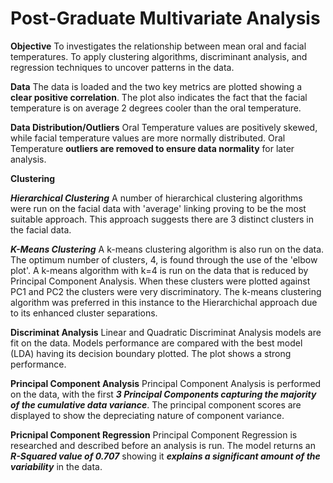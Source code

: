 # Post-Graduate Multivariate Analysis

**Objective**
To investigates the relationship between mean oral and facial temperatures. 
To apply clustering algorithms, discriminant analysis, and regression techniques to uncover patterns in the data.

**Data**
The data is loaded and the two key metrics are plotted showing a **clear positive correlation**. 
The plot also indicates the fact that the facial temperature is on average 2 degrees cooler than the oral temperature.

**Data Distribution/Outliers**
Oral Temperature values are positively skewed, while facial temperature values are more normally distributed. 
Oral Temperature **outliers are removed to ensure data normality** for later analysis.

**Clustering**

***Hierarchical Clustering***
A number of hierarchical clustering algorithms were run on the facial data with 'average' linking proving to be the most suitable approach. This approach suggests there are 3 distinct clusters in the facial data. 

***K-Means Clustering***
A k-means clustering algorithm is also run on the data. The optimum number of clusters, 4, is found through the use of the 'elbow plot'. A k-means algorithm with k=4 is run on the data that is reduced by Principal Component Analysis. When these clusters were plotted against PC1 and PC2 the clusters were very discriminatory. The k-means clustering algorithm was preferred in this instance to the Hierarchichal approach due to its enhanced cluster separations.

**Discriminat Analysis**
Linear and Quadratic Discriminat Analysis models are fit on the data. Models performance are compared with the best model (LDA) having its decision boundary plotted. The plot shows a strong performance.

**Principal Component Analysis**
Principal Component Analysis is performed on the data, with the first ***3 Principal Components capturing the majority of the cumulative data variance***. The principal component scores are displayed to show the depreciating nature of component variance. 

**Pricnipal Component Regression**
Principal Component Regression is researched and described before an analysis is run. The model returns an ***R-Squared value of 0.707*** showing it ***explains a significant amount of the variability*** in the data. 
